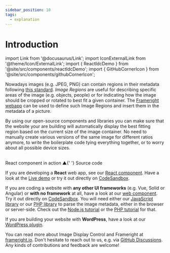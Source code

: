 ```yaml
---
sidebar_position: 10
tags:
  - explanation
---
```


# Introduction

import Link from '@docusaurus/Link';
import IconExternalLink from '@theme/Icon/ExternalLink';
import { ReactIdcDemo } from '@site/src/components/reactIdcDemo';
import { GitHubCornerIcon } from '@site/src/components/githubCornerIcon';

<GitHubCornerIcon href="https://github.com/Frameright/docs.frameright.io" />

Nowadays images (e.g. JPEG, PNG) can contain regions in their metadata following
[this standard](https://iptc.org/std/photometadata/specification/IPTC-PhotoMetadata#image-region).
_Image Regions_ are useful for describing specific areas of the image
(e.g. objects, people) or for indicating how the image should be cropped or
rotated to best fit a given container. The [Frameright
webapp](https://frameright.app/) can be used to define such Image Regions and
insert them in the metadata of a picture.

<p className="react-idc-demo"><ReactIdcDemo /></p>

By using our open-source components and libraries you can make sure that the
website your are building will automatically display the best fitting region
based on the current size of the image container. No need to manually create
various versions of the same image for different ratios anymore, to write the
boilerplate code tying everything together, or to worry about all possible
device sizes.

<p className="react-idc-demo">
  <ReactIdcDemo animated /><br />
  <span className="react-idc-demo-caption">
    React component in action ▲{' '}
    <Link href="https://github.com/Frameright/docs.frameright.io/blob/main/src/components/reactIdcDemo.tsx">
      Source code<IconExternalLink />
    </Link>
  </span>
</p>

If you are developing a **React** web app, see our
[React component](react/README.md). Have a look at the
[Live demo](https://react.frameright.io) or try it out directly on
[CodeSandbox](https://codesandbox.io/s/image-display-control-react-component-m6qj9r).

If you are coding a website with **any other UI frameworks** (e.g. Vue, Solid
or Angular) or **with no framework** at all, have a look at our
[web component](web-component/README.md). Try it out directly on
[CodeSandbox](https://codesandbox.io/s/image-display-control-web-component-6hzmq5).
You will need either our [JavaScript library](javascript/README.md) or our
[PHP library](php/README.md) to parse the image metadata, either in the browser
or server-side. Check out the
[Node.js tutorial](https://www.frameright.io/post/metadata-in-node-js) or the
[PHP tutorial](https://www.frameright.io/post/metadata-in-php) for that.

If you are building your website with **WordPress**, have a look at our
[WordPress plugin](wordpress/README.md).

You can read more about Image Display Control and Frameright at
[frameright.io](https://www.frameright.io). Don't hesitate to reach out to us, e.g. via
[GitHub Discussions](https://github.com/Frameright/image-display-control-web-component/discussions).
Any kinds of contributions and feedback are welcome!
